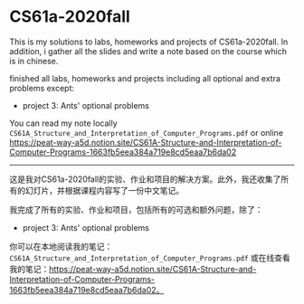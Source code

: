 # CS61a-2020fall

This is my solutions to labs, homeworks and projects of CS61a-2020fall. In addition, i gather all the slides and write a note based on the course which is in chinese.

finished all labs, homeworks and projects including all optional and extra problems except:

+ project 3: Ants' optional problems

You can read my note locally `CS61A_Structure_and_Interpretation_of_Computer_Programs.pdf` or online https://peat-way-a5d.notion.site/CS61A-Structure-and-Interpretation-of-Computer-Programs-1663fb5eea384a719e8cd5eaa7b6da02

-----

这是我对CS61a-2020fall的实验、作业和项目的解决方案。此外，我还收集了所有的幻灯片，并根据课程内容写了一份中文笔记。

我完成了所有的实验、作业和项目，包括所有的可选和额外问题，除了：

+ project 3: Ants' optional problems

你可以在本地阅读我的笔记： `CS61A_Structure_and_Interpretation_of_Computer_Programs.pdf` 或在线查看我的笔记：https://peat-way-a5d.notion.site/CS61A-Structure-and-Interpretation-of-Computer-Programs-1663fb5eea384a719e8cd5eaa7b6da02。

